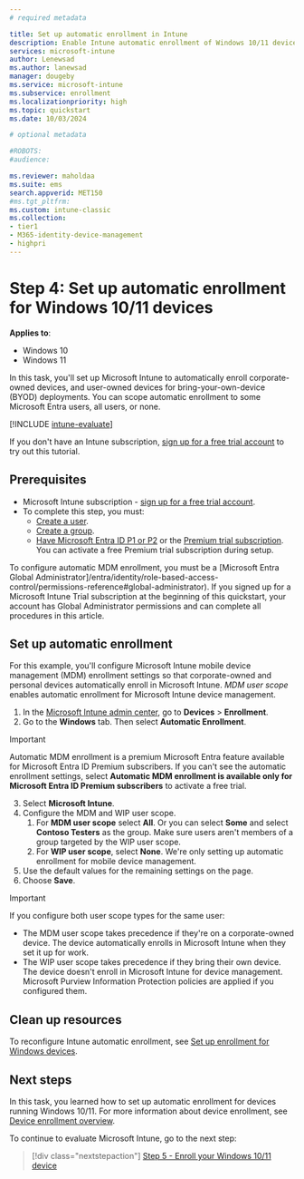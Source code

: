 ```yaml
---
# required metadata

title: Set up automatic enrollment in Intune
description: Enable Intune automatic enrollment of Windows 10/11 devices that join or register with your Microsoft Entra ID. 
services: microsoft-intune
author: Lenewsad
ms.author: lanewsad
manager: dougeby
ms.service: microsoft-intune
ms.subservice: enrollment
ms.localizationpriority: high
ms.topic: quickstart
ms.date: 10/03/2024

# optional metadata

#ROBOTS:
#audience:

ms.reviewer: maholdaa
ms.suite: ems
search.appverid: MET150
#ms.tgt_pltfrm:
ms.custom: intune-classic
ms.collection:
- tier1
- M365-identity-device-management
- highpri
---
```


# Step 4: Set up automatic enrollment for Windows 10/11 devices  

**Applies to**:

- Windows 10  
- Windows 11  

In this task, you'll set up Microsoft Intune to automatically enroll corporate-owned devices, and user-owned devices for bring-your-own-device (BYOD) deployments. You can scope automatic enrollment to some Microsoft Entra users, all users, or none. 

[!INCLUDE [intune-evaluate](../includes/intune-evaluate.md)]

If you don't have an Intune subscription, [sign up for a free trial account](../fundamentals/free-trial-sign-up.md) to try out this tutorial. 

## Prerequisites 

- Microsoft Intune subscription - [sign up for a free trial account](../fundamentals/free-trial-sign-up.md).
- To complete this step, you must:  
  - [Create a user](../fundamentals/quickstart-create-user.md).  
  - [Create a group](../fundamentals/quickstart-create-group.md).
  - [Have Microsoft Entra ID P1 or P2](/azure/active-directory/active-directory-get-started-premium) or the [Premium trial subscription](https://go.microsoft.com/fwlink/?LinkID=816845). You can activate a free Premium trial subscription during setup.  

To configure automatic MDM enrollment, you must be a [Microsoft Entra Global Administrator]/entra/identity/role-based-access-control/permissions-reference#global-administrator). If you signed up for a Microsoft Intune Trial subscription at the beginning of this quickstart, your account has Global Administrator permissions and can complete all procedures in this article.  

## Set up automatic enrollment  

For this example, you'll configure Microsoft Intune mobile device management (MDM) enrollment settings so that corporate-owned and personal devices automatically enroll in Microsoft Intune. *MDM user scope* enables automatic enrollment for Microsoft Intune device management. 

1. In the [Microsoft Intune admin center](https://go.microsoft.com/fwlink/?linkid=2109431), go to **Devices** > **Enrollment**.     
2. Go to the **Windows** tab. Then select **Automatic Enrollment**.  

> [!IMPORTANT]
>  Automatic MDM enrollment is a premium Microsoft Entra feature available for Microsoft Entra ID Premium subscribers. If you can't see the automatic enrollment settings, select **Automatic MDM enrollment is available only for Microsoft Entra ID Premium subscribers** to activate a free trial.   
 
3. Select **Microsoft Intune**.   
4. Configure the MDM and WIP user scope.   
   1. For **MDM user scope** select **All**. Or you can select **Some** and select **Contoso Testers** as the group. Make sure users aren't members of a group targeted by the WIP user scope.     
   2. For **WIP user scope**, select **None**. We're only setting up automatic enrollment for mobile device management. 
5. Use the default values for the remaining settings on the page.    
6. Choose **Save**.  

>[!IMPORTANT]
> If you configure both user scope types for the same user:
> - The MDM user scope takes precedence if they're on a corporate-owned device. The device automatically enrolls in Microsoft Intune when they set it up for work.  
> - The WIP user scope takes precedence if they bring their own device. The device doesn't enroll in Microsoft Intune for device management. Microsoft Purview Information Protection policies are applied if you configured them. 

## Clean up resources  

To reconfigure Intune automatic enrollment, see [Set up enrollment for Windows devices](windows-enroll.md).  

## Next steps  

In this task, you learned how to set up automatic enrollment for devices running Windows 10/11. For more information about device enrollment, see [Device enrollment overview](../fundamentals/deployment-guide-enrollment.md).  

To continue to evaluate Microsoft Intune, go to the next step:

> [!div class="nextstepaction"]
> [Step 5 - Enroll your Windows 10/11 device](quickstart-enroll-windows-device.md)  
